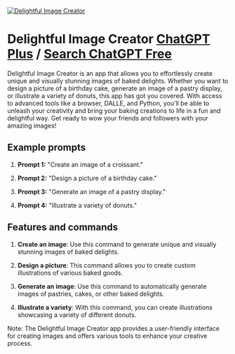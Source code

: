 
[![Delightful Image Creator](https://files.oaiusercontent.com/file-58d7lj5DScPF8KbfQEb3WsIy?se=2123-10-17T11%3A02%3A15Z&sp=r&sv=2021-08-06&sr=b&rscc=max-age%3D31536000%2C%20immutable&rscd=attachment%3B%20filename%3D19a2e4d7-3be3-413b-b338-19b111c586e4.png&sig=7xYv9rIpRaEenHputwCizxJZQRqup/3EF0zZw6Cgso4%3D)](https://chat.openai.com/g/g-B6y35ddwE-delightful-image-creator)

# Delightful Image Creator [ChatGPT Plus](https://chat.openai.com/g/g-B6y35ddwE-delightful-image-creator) / [Search ChatGPT Free](https://gptcall.net/index.html#/?search=Delightful%20Image%20Creator)

Delightful Image Creator is an app that allows you to effortlessly create unique and visually stunning images of baked delights. Whether you want to design a picture of a birthday cake, generate an image of a pastry display, or illustrate a variety of donuts, this app has got you covered. With access to advanced tools like a browser, DALLE, and Python, you'll be able to unleash your creativity and bring your baking creations to life in a fun and delightful way. Get ready to wow your friends and followers with your amazing images!

## Example prompts

1. **Prompt 1:** "Create an image of a croissant."

2. **Prompt 2:** "Design a picture of a birthday cake."

3. **Prompt 3:** "Generate an image of a pastry display."

4. **Prompt 4:** "Illustrate a variety of donuts."


## Features and commands

1. **Create an image**: Use this command to generate unique and visually stunning images of baked delights.

2. **Design a picture**: This command allows you to create custom illustrations of various baked goods.

3. **Generate an image**: Use this command to automatically generate images of pastries, cakes, or other baked delights.

4. **Illustrate a variety**: With this command, you can create illustrations showcasing a variety of different donuts.

Note: The Delightful Image Creator app provides a user-friendly interface for creating images and offers various tools to enhance your creative process.


